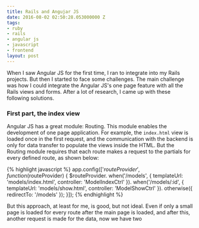 ```yaml
---
title: Rails and Angujar JS
date: 2016-08-02 02:50:28.053000000 Z
tags:
- ruby
- rails
- angular js
- javascript
- frontend
layout: post
---
```


When I saw Angular JS for the first time, I ran to integrate into my Rails projects. But then I started to face some challenges. The main challenge was how I could integrate the Angular JS's one page feature with all the Rails views and forms. After a lot of research, I came up with these following solutions.

### First part, the index view

Angular JS has a great module: Routing. This module enables the development of one page application. For example, the `index.html` view is loaded once in the first request, and the communication with the backend is only for data transfer to populate the views inside the HTML. But the Routing module requires that each route makes a request to the partials for every defined route, as shown below:

{% highlight javascript %}
  app.config(['$routeProvider',
    function($routeProvider) {
      $routeProvider.
        when('/models', {
          templateUrl: 'models/index.html',
          controller: 'ModelIndexCtrl'
        }).
        when('/models/:id', {
          templateUrl: 'models/show.html',
          controller: 'ModelShowCtrl'
        }).
        otherwise({
          redirectTo: '/models'
        });
    }]);
{% endhighlight %}

But this approach, at least for me, is good, but not ideal. Even if only a small page is loaded for every route after the main page is loaded, and after this, another request is made for the data, now we have two 
